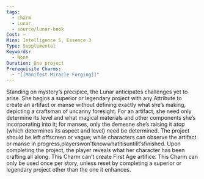 ```yaml
---
tags:
  - charm
  - Lunar
  - source/lunar-book
Cost: —
Mins: Intelligence 5, Essence 3
Type: Supplemental
Keywords:
  - None
Duration: One project
Prerequisite Charms:
  - "[[Manifest Miracle Forging]]"
---
```

Standing on mystery’s precipice, the Lunar anticipates challenges yet to arise. She begins a superior or legendary project with any Attribute to create an artifact or manse without defining exactly what she’s making, depicting a craftsman of uncanny foresight. For an artifact, she need only determine its level and what magical materials and other components she’s incorporating into it; for manses, only the demesne she’s raising it atop (which determines its aspect and level) need be determined. The project should be left offscreen or vague; while characters can observe the artifact or manse in progress,playerswon’tknowwhatitisuntilit’sfinished. Upon completing the project, the player reveals what her character has been crafting all along. This Charm can’t create First Age artifice. This Charm can only be used once per story, unless reset by completing a superior or legendary project other than the one it enhances.